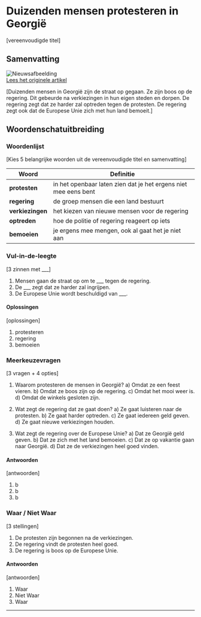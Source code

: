 # Duizenden mensen protesteren in Georgië

[vereenvoudigde titel]

## Samenvatting

![Nieuwsafbeelding](https://prod-img.standaard.be/public/nieuws/lz0zdc-georgia-elections/alternates/BASE_SIXTEEN_NINE/Georgia%20Elections)   
[Lees het originele artikel](https://www.standaard.be/buitenland/tienduizenden-protesteren-in-georgie-premier-kondigt-harder-optreden-aan/95200366.html)

[Duizenden mensen in Georgië zijn de straat op gegaan. Ze zijn boos op de regering. Dit gebeurde na verkiezingen in hun eigen steden en dorpen. De regering zegt dat ze harder zal optreden tegen de protesten. De regering zegt ook dat de Europese Unie zich met hun land bemoeit.]

## Woordenschatuitbreiding

### Woordenlijst

[Kies 5 belangrijke woorden uit de vereenvoudigde titel en samenvatting]

| Woord | Definitie |
|-------|-----------|
| **protesten** | in het openbaar laten zien dat je het ergens niet mee eens bent |
| **regering** | de groep mensen die een land bestuurt |
| **verkiezingen** | het kiezen van nieuwe mensen voor de regering |
| **optreden** | hoe de politie of regering reageert op iets |
| **bemoeien** | je ergens mee mengen, ook al gaat het je niet aan |

### Vul-in-de-leegte
[3 zinnen met ___]
1. Mensen gaan de straat op om te ___ tegen de regering.
2. De ___ zegt dat ze harder zal ingrijpen.
3. De Europese Unie wordt beschuldigd van ___.

#### Oplossingen
[oplossingen]
1. protesteren
2. regering
3. bemoeien

### Meerkeuzevragen
[3 vragen + 4 opties]
1. Waarom protesteren de mensen in Georgië?
   a) Omdat ze een feest vieren.
   b) Omdat ze boos zijn op de regering.
   c) Omdat het mooi weer is.
   d) Omdat de winkels gesloten zijn.

2. Wat zegt de regering dat ze gaat doen?
   a) Ze gaat luisteren naar de protesten.
   b) Ze gaat harder optreden.
   c) Ze gaat iedereen geld geven.
   d) Ze gaat nieuwe verkiezingen houden.

3. Wat zegt de regering over de Europese Unie?
   a) Dat ze Georgië geld geven.
   b) Dat ze zich met het land bemoeien.
   c) Dat ze op vakantie gaan naar Georgië.
   d) Dat ze de verkiezingen heel goed vinden.

#### Antwoorden
[antwoorden]
1. b
2. b
3. b

### Waar / Niet Waar
[3 stellingen]
1. De protesten zijn begonnen na de verkiezingen.
2. De regering vindt de protesten heel goed.
3. De regering is boos op de Europese Unie.

#### Antwoorden
[antwoorden]
1. Waar
2. Niet Waar
3. Waar
---